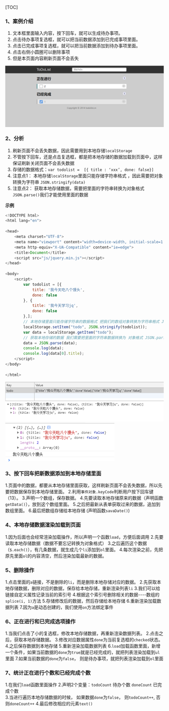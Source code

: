 [TOC]

### 1、案例介绍
1. 文本框里面输入内容，按下回车，就可以生成待办事项。
2. 点击待办事项复选框，就可以把当前数据添加到已完成事项里面。
3. 点击已完成事项复选框，就可以把当前数据添加到待办事项里面。
4. 点击右侧小圆圈可以删除事项
5. 但是本页面内容刷新页面不会丢失

<img src="../images/5.png" style="display: block; margin: 0 auto; ">

### 2、分析
1. 刷新页面不会丢失数据，因此需要用到本地存储`localStorage`
2. 不管按下回车，还是点击复选框，都是把本地存储的数据加载到页面中，这样保证刷新关闭页面不会丢失数据
3. 存储的数据格式：`var todolist =  [{ title : ‘xxx’, done: false}]`
4. 注意点1： 本地存储`localStorage`里面只能存储字符串格式 ，因此需要把对象转换为字符串 `JSON.stringify(data)`
5. 注意点2： 获取本地存储数据，需要把里面的字符串转换为对象格式`JSON.parse()`我们才能使用里面的数据

**示例**
```js
<!DOCTYPE html>
<html lang="en">

<head>
    <meta charset="UTF-8">
    <meta name="viewport" content="width=device-width, initial-scale=1.0">
    <meta http-equiv="X-UA-Compatible" content="ie=edge">
    <title>Document</title>
    <script src="js/jquery.min.js"></script>
</head>

<body>
    <script>
        var todolist = [{
            title: '我今天吃八个馒头',
            done: false
        }, {
            title: '我今天学习jq',
            done: false
        },];
        // 本地存储里面只能存储字符串的数据格式 把我们的数组对象转换为字符串格式 JSON.stringify()
        localStorage.setItem("todo", JSON.stringify(todolist));
        var data = localStorage.getItem("todo");
        // 获取本地存储的数据 我们需要把里面的字符串数据转换为 对象格式 JSON.parse()
        data = JSON.parse(data);
        console.log(data);
        console.log(data[0].title);
    </script>
</body>

</html>
```

<img src="../images/6.png">

<img src="../images/7.png">

### 3、按下回车把新数据添加到本地存储里面
1.页面中的数据，都要从本地存储里面获取，这样刷新页面不会丢失数据，所以先要把数据保存到本地存储里面。
2.利用`事件对象.keyCode`判断用户按下回车键（13）。
3.声明一个数组，保存数据。
4.先要读取本地存储原来的数据（声明函数`getData()`），放到这个数组里面。
5.之后把最新从表单获取过来的数据，追加到数组里面。
6.最后把数组存储给本地存储 (声明函数`savaDate()`)

### 4、本地存储数据渲染加载到页面
1.因为后面也会经常渲染加载操作，所以声明一个函数`load`，方便后面调用
2.先要读取本地存储数据（数据不要忘记转换为对象格式）
3.之后遍历这个数据（`$.each()`），有几条数据，就生成几个`li`添加到`ol`里面。
4.每次渲染之前，先把原先里面`ol`的内容清空，然后渲染加载最新的数据。

### 5、删除操作
1.点击里面的`a`链接，不是删除的`li`，而是删除本地存储对应的数据。
2.先获取本地存储数据，删除对应的数据，保存给本地存储，重新渲染列表`li`
3.我们可以给链接自定义属性记录当前的索引号
4.根据这个索引号删除相关的数据----数组的`splice(i, 1)`方法
5.存储修改后的数据，然后存储给本地存储
6.重新渲染加载数据列表
7.因为`a`是动态创建的，我们使用`on`方法绑定事件

### 6、正在进行和已完成选项操作
1.当我们点击了小的复选框，修改本地存储数据，再重新渲染数据列表。
2.点击之后，获取本地存储数据。
3.修改对应数据属性`done`为当前复选框的`checked`状态。
4.之后保存数据到本地存储
5.重新渲染加载数据列表
6.`load`加载函数里面，新增一个条件，如果当前数据的`done`为`true`就是已经完成的，就把列表渲染加载到`ul`里面
7.如果当前数据的`done`为`false`， 则是待办事项，就把列表渲染加载到`ol`里面

### 7、统计正在进行个数和已经完成个数
1.在我们`load`函数里面操作
2.声明2个变量：`todoCount` 待办个数  `doneCount` 已完成个数   
3.当进行遍历本地存储数据的时候， 如果数据`done`为`false`， 则`todoCount++`, 否则`doneCount++`
4.最后修改相应的元素`text()`